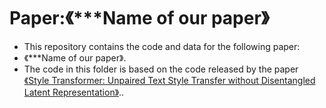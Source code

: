 # Paper:《***Name of our paper》
<ul>
<li>This repository contains the code and data for the following paper:</li>
<li>《***Name of our paper》.</li>
<li>The code in this folder is based on the code released by the paper <a href="https://arxiv.org/abs/1905.05621">《Style Transformer: Unpaired Text Style Transfer without Disentangled Latent Representation》</a>..</li>
</ul>
<br hhhh/>
